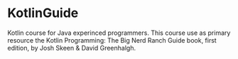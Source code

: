 # KotlinGuide
Kotlin course for Java experinced programmers. This course use as primary resource the Kotlin Programming: The Big Nerd Ranch Guide book, first edition, by Josh Skeen &amp; David Greenhalgh.
